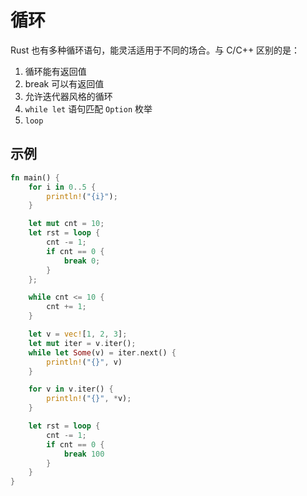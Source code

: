 
# 循环
Rust 也有多种循环语句，能灵活适用于不同的场合。与 C/C++ 区别的是：
1. 循环能有返回值
2. break 可以有返回值
3. 允许迭代器风格的循环
4. `while let` 语句匹配 `Option` 枚举
5. `loop`

## 示例
``` rust
fn main() {
    for i in 0..5 {
        println!("{i}");
    }

    let mut cnt = 10;
    let rst = loop {
        cnt -= 1;
        if cnt == 0 {
            break 0;
        }
    };

    while cnt <= 10 {
        cnt += 1;
    }

    let v = vec![1, 2, 3];
    let mut iter = v.iter();
    while let Some(v) = iter.next() {
        println!("{}", v)
    }

    for v in v.iter() {
        println!("{}", *v);
    }

    let rst = loop {
        cnt -= 1;
        if cnt == 0 {
            break 100
        }
    }
}
```

